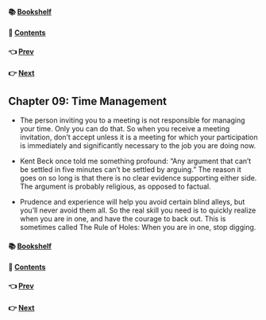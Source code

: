 #### &#x1F4DA; [Bookshelf](../)
#### &#x1F4DC; [Contents](./README.md#contents)
#### &#x1F448; [Prev](./Ch08_Testing_Strategies.md)
#### &#x1F449; [Next](./Ch10_Estimation.md)

## Chapter 09: Time Management

- The person inviting you to a meeting is not responsible for managing your time. Only you can do that. So when you receive a meeting invitation, don’t accept unless it is a meeting for which your participation is immediately and significantly necessary to the job you are doing now.

- Kent Beck once told me something profound: “Any argument that can’t be settled in five minutes can’t be settled by arguing.” The reason it goes on so long is that there is no clear evidence supporting either side. The argument is probably religious, as opposed to factual.

- Prudence and experience will help you avoid certain blind alleys, but you’ll never avoid them all. So the real skill you need is to quickly realize when you are in one, and have the courage to back out. This is sometimes called The Rule of Holes: When you are in one, stop digging.

#### &#x1F4DA; [Bookshelf](../)
#### &#x1F4DC; [Contents](./README.md#contents)
#### &#x1F448; [Prev](./Ch08_Testing_Strategies.md)
#### &#x1F449; [Next](./Ch10_Estimation.md)